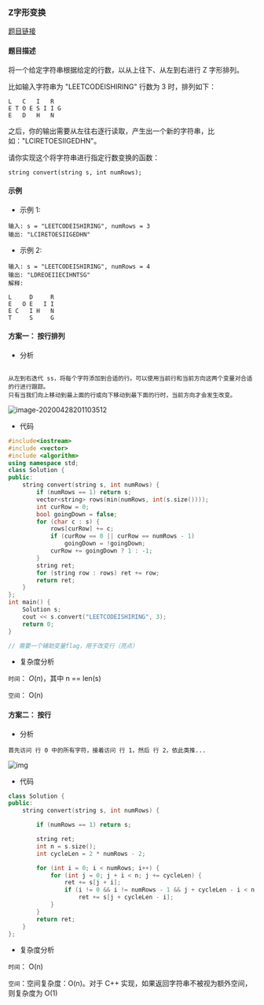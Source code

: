 ### Z字形变换

<a href="https://leetcode-cn.com/problems/zigzag-conversion/">题目链接</a>

#### 题目描述

将一个给定字符串根据给定的行数，以从上往下、从左到右进行 Z 字形排列。

比如输入字符串为 "LEETCODEISHIRING" 行数为 3 时，排列如下：
```
L   C   I   R
E T O E S I I G
E   D   H   N
```
之后，你的输出需要从左往右逐行读取，产生出一个新的字符串，比如："LCIRETOESIIGEDHN"。

请你实现这个将字符串进行指定行数变换的函数：
```
string convert(string s, int numRows);
```

#### 示例

+ 示例 1:
```
输入: s = "LEETCODEISHIRING", numRows = 3
输出: "LCIRETOESIIGEDHN"
```
+ 示例 2:
```
输入: s = "LEETCODEISHIRING", numRows = 4
输出: "LDREOEIIECIHNTSG"
解释:

L     D     R
E   O E   I I
E C   I H   N
T     S     G
```

#### 方案一： 按行排列

+ 分析

```

从左到右迭代 ss，将每个字符添加到合适的行。可以使用当前行和当前方向这两个变量对合适的行进行跟踪。
只有当我们向上移动到最上面的行或向下移动到最下面的行时，当前方向才会发生改变。

```

![image-20200428201103512](C:\Users\GuiXu\AppData\Roaming\Typora\typora-user-images\image-20200428201103512.png)

+ 代码

```c++
#include<iostream>
#include <vector>
#include <algorithm>
using namespace std;
class Solution {
public:
    string convert(string s, int numRows) {
        if (numRows == 1) return s;
        vector<string> rows(min(numRows, int(s.size())));
        int curRow = 0;
        bool goingDown = false;
        for (char c : s) {
            rows[curRow] += c;
            if (curRow == 0 || curRow == numRows - 1)
                goingDown = !goingDown;
            curRow += goingDown ? 1 : -1;
        }
        string ret;
        for (string row : rows) ret += row;
        return ret;
    }
};
int main() {
    Solution s;
    cout << s.convert("LEETCODEISHIRING", 3);
    return 0;
}

// 需要一个辅助变量flag，用于改变行（亮点）
```

+ 复杂度分析

`时间`： *O*(*n*)，其中 n == len(s)

`空间`： O(n)

#### 方案二： 按行

+ 分析

```
首先访问 行 0 中的所有字符，接着访问 行 1，然后 行 2，依此类推...
```

![img](file:///D:\Qq\2929067689\Image\Group2\53\[Y\53[YW`3`4@Y6UZVM@2U]DI4.jpg)

+ 代码

```c++
class Solution {
public:
    string convert(string s, int numRows) {

        if (numRows == 1) return s;

        string ret;
        int n = s.size();
        int cycleLen = 2 * numRows - 2;

        for (int i = 0; i < numRows; i++) {
            for (int j = 0; j + i < n; j += cycleLen) {
                ret += s[j + i];
                if (i != 0 && i != numRows - 1 && j + cycleLen - i < n)
                    ret += s[j + cycleLen - i];
            }
        }
        return ret;
    }
};
```

+ 复杂度分析

`时间`： O(n)

`空间`：空间复杂度：O(n)。对于 C++ 实现，如果返回字符串不被视为额外空间，则复杂度为 O(1)